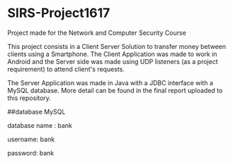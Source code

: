 # SIRS-Project1617
Project made for the Network and Computer Security Course

This project consists in a Client Server Solution to transfer money between clients using a Smartphone.
The Client Application was made to work in Android and the Server side was made using UDP listeners (as a project requirement) to attend client's requests.

The Server Application was made in Java with a JDBC interface with a MySQL database. 
More detail can be found in the final report uploaded to this repository.

##database MySQL

database name : bank

username: bank

password: bank

